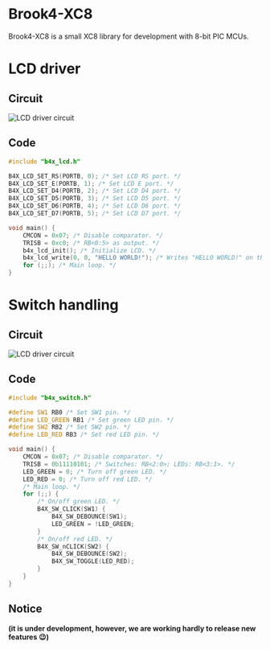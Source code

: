 # Brook4-XC8

Brook4-XC8 is a small XC8 library for development with 8-bit PIC MCUs.

# LCD driver

## Circuit

![LCD driver circuit](https://raw.githubusercontent.com/brook-dev/brook4xc8/master/examples/brook4xc8-lcd.X/schematic.png)

## Code

```c
#include "b4x_lcd.h"

B4X_LCD_SET_RS(PORTB, 0); /* Set LCD RS port. */
B4X_LCD_SET_E(PORTB, 1); /* Set LCD E port. */
B4X_LCD_SET_D4(PORTB, 2); /* Set LCD D4 port. */
B4X_LCD_SET_D5(PORTB, 3); /* Set LCD D5 port. */
B4X_LCD_SET_D6(PORTB, 4); /* Set LCD D6 port. */
B4X_LCD_SET_D7(PORTB, 5); /* Set LCD D7 port. */

void main() {
    CMCON = 0x07; /* Disable comparator. */
    TRISB = 0xc0; /* RB<0:5> as output. */
    b4x_lcd_init(); /* Initialize LCD. */
    b4x_lcd_write(0, 0, "HELLO WORLD!"); /* Writes "HELLO WORLD!" on the LCD. */
    for (;;); /* Main loop. */
}
```

# Switch handling

## Circuit

![LCD driver circuit](https://raw.githubusercontent.com/brook-dev/brook4xc8/master/examples/brook4xc8-switch.X/schematic.png)

## Code

```c
#include "b4x_switch.h"

#define SW1 RB0 /* Set SW1 pin. */
#define LED_GREEN RB1 /* Set green LED pin. */
#define SW2 RB2 /* Set SW2 pin. */
#define LED_RED RB3 /* Set red LED pin. */

void main() {
    CMCON = 0x07; /* Disable comparator. */
    TRISB = 0b11110101; /* Switches: RB<2:0>; LEDs: RB<3:1>. */
    LED_GREEN = 0; /* Turn off green LED. */
    LED_RED = 0; /* Turn off red LED. */
    /* Main loop. */
    for (;;) {
        /* On/off green LED. */
        B4X_SW_CLICK(SW1) {
            B4X_SW_DEBOUNCE(SW1);
            LED_GREEN = !LED_GREEN;
        }
        /* On/off red LED. */
        B4X_SW_nCLICK(SW2) {
            B4X_SW_DEBOUNCE(SW2);
            B4X_SW_TOGGLE(LED_RED);
        }
    }
}
```

## Notice

**(it is under development, however, we are working hardly to release new features :wink:)**
